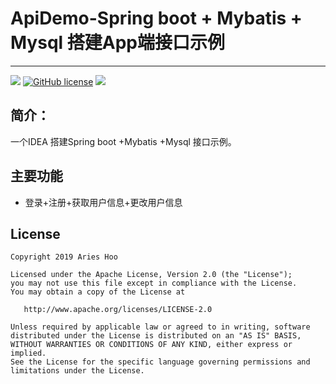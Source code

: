 # ApiDemo-Spring boot + Mybatis + Mysql 搭建App端接口示例
--------------------------

[![](https://jitpack.io/v/AriesHoo/ApiDemo.svg)](https://jitpack.io/#AriesHoo/ApiDemo)
[![GitHub license](https://img.shields.io/github/license/AriesHoo/ApiDemo.svg)](http://www.apache.org/licenses/LICENSE-2.0.html)
[![](https://img.shields.io/badge/简书-AriesHoo-blue.svg)](http://www.jianshu.com/u/a229eee96115)

## 简介：

一个IDEA 搭建Spring boot +Mybatis +Mysql 接口示例。

## 主要功能

* 登录+注册+获取用户信息+更改用户信息

## License

```
Copyright 2019 Aries Hoo

Licensed under the Apache License, Version 2.0 (the "License");
you may not use this file except in compliance with the License.
You may obtain a copy of the License at

   http://www.apache.org/licenses/LICENSE-2.0

Unless required by applicable law or agreed to in writing, software
distributed under the License is distributed on an "AS IS" BASIS,
WITHOUT WARRANTIES OR CONDITIONS OF ANY KIND, either express or implied.
See the License for the specific language governing permissions and
limitations under the License.
```



